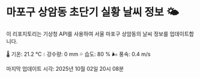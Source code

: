 
# 마포구 상암동 초단기 실황 날씨 정보 🌤️

이 리포지토리는 기상청 API를 사용하여 서울 마포구 상암동의 날씨 정보를 업데이트합니다. 

🌡️ 기온: 21.2 ℃
💧 강수량: 0 mm
💦 습도: 80 %
🌬️ 풍속: 0.4 m/s

마지막 업데이트 시각: 2025년 10월 02일 20시 08분    

